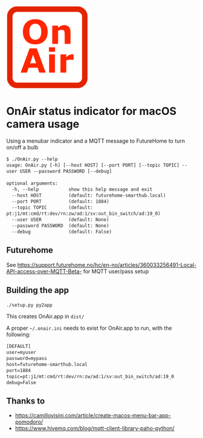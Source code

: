 ![](onair.png)

OnAir status indicator for macOS camera usage
==

Using a menubar indicator and a MQTT message to FutureHome to turn on/off a bulb

```
$ ./OnAir.py --help
usage: OnAir.py [-h] [--host HOST] [--port PORT] [--topic TOPIC] --user USER --password PASSWORD [--debug]

optional arguments:
  -h, --help           show this help message and exit
  --host HOST          (default: futurehome-smarthub.local)
  --port PORT          (default: 1884)
  --topic TOPIC        (default: pt:j1/mt:cmd/rt:dev/rn:zw/ad:1/sv:out_bin_switch/ad:19_0)
  --user USER          (default: None)
  --password PASSWORD  (default: None)
  --debug              (default: False)
```

Futurehome
--
See https://support.futurehome.no/hc/en-no/articles/360033256491-Local-API-access-over-MQTT-Beta- for MQTT user/pass
setup

Building the app
--

```
./setup.py py2app
```

This creates OnAir.app in `dist/`

A proper `~/.onair.ini` needs to exist for OnAir.app to run, with the following:

```
[DEFAULT]
user=myuser
password=mypass
host=futurehome-smarthub.local
port=1884
topic=pt:j1/mt:cmd/rt:dev/rn:zw/ad:1/sv:out_bin_switch/ad:19_0
debug=False
```

Thanks to
--

- https://camillovisini.com/article/create-macos-menu-bar-app-pomodoro/
- https://www.hivemq.com/blog/mqtt-client-library-paho-python/

